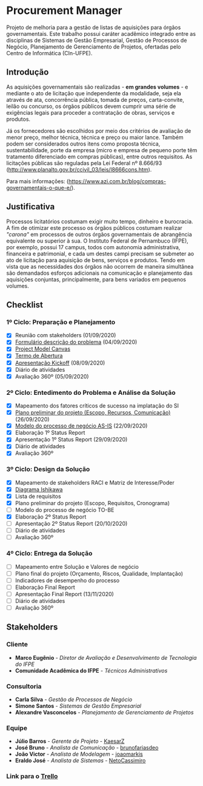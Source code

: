 # Procurement Manager
Projeto de melhoria para a gestão de listas de aquisições para órgãos governamentais. Este trabalho possui caráter acadêmico integrado entre as disciplinas de Sistemas de Gestão Empresarial, Gestão de Processos de Negócio, Planejamento de Gerenciamento de Projetos, ofertadas pelo Centro de Informática (CIn-UFPE).

## Introdução
As aquisições governamentais são realizadas - **em grandes volumes** - e mediante o ato de licitação que independente da modalidade, seja ela através de ata, concorrência pública, tomada de preços, carta-convite, leilão ou concurso, os órgãos públicos devem cumprir uma série de exigências legais para proceder a contratação de obras, serviços e produtos.

Já os fornecedores são escolhidos por meio dos critérios de avaliação de menor preço, melhor técnica, técnica e preço ou maior lance. Também podem ser considerados outros itens como proposta técnica, sustentabilidade, porte da empresa (micro e empresa de pequeno porte têm tratamento diferenciado em compras públicas), entre outros requisitos. As licitações públicas são reguladas pela Lei Federal nº 8.666/93 (http://www.planalto.gov.br/ccivil_03/leis/l8666cons.htm).

Para mais informações: (https://www.azi.com.br/blog/compras-governamentais-o-que-e/).

## Justificativa
Processos licitatórios costumam exigir muito tempo, dinheiro e burocracia. A fim de otimizar este processo os órgãos públicos costumam realizar *"carona"* em processos de outros órgãos governamentais de abrangência equivalente ou superior à sua. O Instituto Federal de Pernambuco (IFPE), por exemplo, possui 17 campus, todos com autonomia administrativa, financeira e patrimonial, e cada um destes campi precisam se submeter ao ato de licitação para aquisição de bens, serviços e produtos. Tendo em vista que as necessidades dos órgãos não ocorrem de maneira simultânea são demandados esforços adicionais na comunicação e planejamento das aquisições conjuntas, principalmente, para bens variados em pequenos volumes. 

## Checklist
### 1º Ciclo: Preparação e Planejamento
- [x] Reunião com stakeholders (01/09/2020)
- [x] [Formulário descrição do problema](/sge/problem-description.md) (04/09/2020)
- [x] [Project Model Canvas](/pgp/pmc-canvas.pdf)
- [x] [Termo de Abertura](/pgp/termo-de-abertura.pdf)
- [x] [Apresentação Kickoff](/sge/kickoff-presentation.pdf) (08/09/2020)
- [x] Diário de atividades
- [x] Avaliação 360º (05/09/2020)

### 2º Ciclo: Entedimento do Problema e Análise da Solução
- [x] Mapeamento dos fatores críticos de sucesso na implatação do SI
- [x] [Plano preliminar do projeto (Escopo, Recursos, Comunicação)](/pgp)(26/09/2020)
- [x] [Modelo do processo de negócio AS-IS](/gpn/Modelo%20AS-IS%20-%20Processo%20de%20Planejamento%20de%20Compra.pdf) (22/09/2020)
- [x] Elaboração 1º Status Report
- [x] Apresentação 1º Status Report (29/09/2020)
- [x] Diário de atividades
- [x] Avaliação 360º

### 3º Ciclo: Design da Solução
- [x] Mapeamento de stakeholders RACI e Matriz de Interesse/Poder
- [x] [Diagrama Ishikawa](/gpn/Diagrama%20Ishikawa.pdf)
- [x] Lista de requisitos
- [x] Plano preliminar do projeto (Escopo, Requisitos, Cronograma)
- [ ] Modelo do processo de negócio TO-BE
- [x] Elaboração 2º Status Report
- [ ] Apresentação 2º Status Report (20/10/2020)
- [ ] Diário de atividades
- [ ] Avaliação 360º

### 4º Ciclo: Entrega da Solução
- [ ] Mapeamento entre Solução e Valores de negócio
- [ ] Plano final do projeto (Orçamento, Riscos, Qualidade, Implantação)
- [ ] Indicadores de desempenho do processo
- [ ] Elaboração Final Report
- [ ] Apresentação Final Report (13/11/2020)
- [ ] Diário de atividades
- [ ] Avaliação 360º

## Stakeholders
### Cliente
* **Marco Eugênio** - *Diretor de Avaliação e Desenvolvimento de Tecnologia do IFPE*
* **Comunidade Acadêmica do IFPE** - *Técnicos Administrativos*

### Consultoria
* **Carla Silva** - *Gestão de Processos de Negócio*
* **Simone Santos** - *Sistemas de Gestão Empresarial*
* **Alexandre Vasconcelos** - *Planejamento de Gerenciamento de Projetos*

### Equipe
* **Júlio Barros** - *Gerente de Projeto* - [KaesarZ](https://github.com/KaesarZ)
* **José Bruno** - *Analista de Comunicação* - [brunofariasdeo](https://github.com/brunofariasdeo)
* **João Victor** - *Analista de Modelagem* - [joaomarkis](https://github.com/joaomarkis)
* **Eraldo José** - *Analista de Sistemas* - [NetoCassimiro](https://github.com/NetoCassimiro)

### Link para o [Trello](https://trello.com/b/vXXo9F38/planejamento-de-compras)
